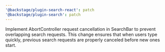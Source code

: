 ```yaml
---
'@backstage/plugin-search-react': patch
'@backstage/plugin-search': patch
---
```


Implement AbortController request cancellation in SearchBar to prevent overlapping search requests. This change ensures that when users type quickly, previous search requests are properly canceled before new ones start.
